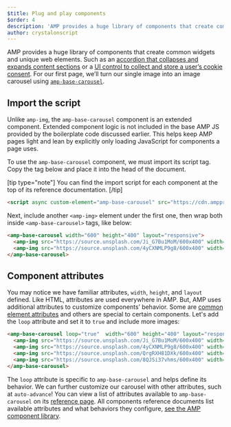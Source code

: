 ```yaml
---
$title: Plug and play components 
$order: 4
description: 'AMP provides a huge library of components that create common widgets and unique web elements.'
author: crystalonscript
---
```


AMP provides a huge library of components that create common widgets and unique web elements. Such as an [accordion that collapses and expands content sections](../../../components/reference/amp-accordion.md) or a [UI control to collect and store a user’s cookie consent](../../../components/reference/amp-consent.md). For our first page, we’ll turn our single image into an image carousel using [`amp-base-carousel`](../../../components/reference/amp-base-carousel-v0.1.md).

## Import the script

Unlike `amp-img`, the `amp-base-carousel` component is an extended component. Extended component logic is not included in the base AMP JS provided by the boilerplate code discussed earlier. This helps keep AMP pages light and lean by explicitly only loading JavaScript for components a page uses.

To use the `amp-base-carousel` component, we must import its script tag. Copy the tag below and place it into the head of the document.

[tip type="note"]
You can find the import script for each component at the top of its reference documentation.
[/tip]

```html
<script async custom-element="amp-base-carousel" src="https://cdn.ampproject.org/v0/amp-base-carousel-0.1.js"></script>
```

Next, include another `<amp-img>` element under the first one, then wrap both inside `<amp-base-carousel>` tags, like below:

```html
<amp-base-carousel width="600" height="400" layout="responsive">
  <amp-img src="https://source.unsplash.com/Ji_G7Bu1MoM/600x400" width="600" height="400" layout="responsive"></amp-img>
  <amp-img src="https://source.unsplash.com/4yCXNMLP9g8/600x400" width="600" height="400" layout="responsive"></amp-img>
</amp-base-carousel>
```

## Component attributes

You may notice we have familiar attributes, `width`, `height`, and `layout` defined. Like HTML, attributes are used everywhere in AMP. But, AMP uses additional attributes to customize components’ behavior. Some are [common element attributes](../../learn/common_attributes.md) and others are special to certain components. Let's add the `loop` attribute and set it to `true` and include more images:

```html
<amp-base-carousel loop="true"  width="600" height="400" layout="responsive">
  <amp-img src="https://source.unsplash.com/Ji_G7Bu1MoM/600x400" width="600" height="400" layout="responsive"></amp-img>
  <amp-img src="https://source.unsplash.com/4yCXNMLP9g8/600x400" width="600" height="400" layout="responsive"></amp-img>
  <amp-img src="https://source.unsplash.com/QrgRXH81DXk/600x400" width="600" height="400" layout="responsive"></amp-img>
  <amp-img src="https://source.unsplash.com/8QJSi37vhms/600x400" width="600" height="400" layout="responsive"></amp-img>
</amp-base-carousel>
```

The `loop` attribute is specific to `amp-base-carousel` and helps define its behavior. We can further customize our carousel with other attributes, such at `auto-advance`! You can view a list of attributes available to `amp-base-carousel` on its [reference page](../../../components/reference/amp-base-carousel-v0.1.md). All components reference documents list available attributes and what behaviors they configure, [see the AMP component library](../../../components/index.html).
